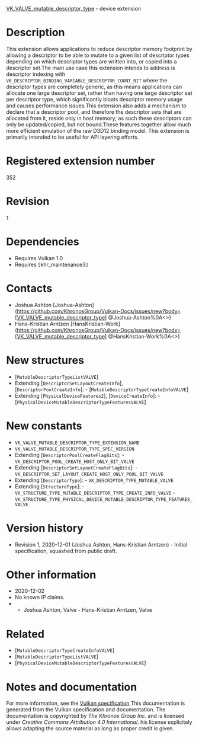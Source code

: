 [VK_VALVE_mutable_descriptor_type](https://www.khronos.org/registry/vulkan/specs/1.3-extensions/man/html/VK_VALVE_mutable_descriptor_type.html) - device extension

# Description
This extension allows applications to reduce descriptor memory footprint by
allowing a descriptor to be able to mutate to a given list of descriptor
types depending on which descriptor types are written into, or copied into a
descriptor set.The main use case this extension intends to address is descriptor indexing
with `VK_DESCRIPTOR_BINDING_VARIABLE_DESCRIPTOR_COUNT_BIT` where the
descriptor types are completely generic, as this means applications can
allocate one large descriptor set, rather than having one large descriptor
set per descriptor type, which significantly bloats descriptor memory usage
and causes performance issues.This extension also adds a mechanism to declare that a descriptor pool, and
therefore the descriptor sets that are allocated from it, reside only in
host memory; as such these descriptors can only be updated/copied, but not
bound.These features together allow much more efficient emulation of the raw D3D12
binding model.
This extension is primarily intended to be useful for API layering efforts.

# Registered extension number
352

# Revision
1

# Dependencies
- Requires Vulkan 1.0
- Requires `[`khr_maintenance3`]`

# Contacts
- Joshua Ashton [Joshua-Ashton](https://github.com/KhronosGroup/Vulkan-Docs/issues/new?body=[VK_VALVE_mutable_descriptor_type] @Joshua-Ashton%0A<<Here describe the issue or question you have about the VK_VALVE_mutable_descriptor_type extension>>)
- Hans-Kristian Arntzen [HansKristian-Work](https://github.com/KhronosGroup/Vulkan-Docs/issues/new?body=[VK_VALVE_mutable_descriptor_type] @HansKristian-Work%0A<<Here describe the issue or question you have about the VK_VALVE_mutable_descriptor_type extension>>)

# New structures
- [`MutableDescriptorTypeListVALVE`]
- Extending [`DescriptorSetLayoutCreateInfo`], [`DescriptorPoolCreateInfo`]:  - [`MutableDescriptorTypeCreateInfoVALVE`] 
- Extending [`PhysicalDeviceFeatures2`], [`DeviceCreateInfo`]:  - [`PhysicalDeviceMutableDescriptorTypeFeaturesVALVE`]

# New constants
- `VK_VALVE_MUTABLE_DESCRIPTOR_TYPE_EXTENSION_NAME`
- `VK_VALVE_MUTABLE_DESCRIPTOR_TYPE_SPEC_VERSION`
- Extending [`DescriptorPoolCreateFlagBits`]:  - `VK_DESCRIPTOR_POOL_CREATE_HOST_ONLY_BIT_VALVE` 
- Extending [`DescriptorSetLayoutCreateFlagBits`]:  - `VK_DESCRIPTOR_SET_LAYOUT_CREATE_HOST_ONLY_POOL_BIT_VALVE` 
- Extending [`DescriptorType`]:  - `VK_DESCRIPTOR_TYPE_MUTABLE_VALVE` 
- Extending [`StructureType`]:  - `VK_STRUCTURE_TYPE_MUTABLE_DESCRIPTOR_TYPE_CREATE_INFO_VALVE`  - `VK_STRUCTURE_TYPE_PHYSICAL_DEVICE_MUTABLE_DESCRIPTOR_TYPE_FEATURES_VALVE`

# Version history
- Revision 1, 2020-12-01 (Joshua Ashton, Hans-Kristian Arntzen)  - Initial specification, squashed from public draft.

# Other information
* 2020-12-02
* No known IP claims.
*   - Joshua Ashton, Valve  - Hans-Kristian Arntzen, Valve

# Related
- [`MutableDescriptorTypeCreateInfoVALVE`]
- [`MutableDescriptorTypeListVALVE`]
- [`PhysicalDeviceMutableDescriptorTypeFeaturesVALVE`]

# Notes and documentation
For more information, see the [Vulkan specification](https://www.khronos.org/registry/vulkan/specs/1.3-extensions/html/vkspec.html)
This documentation is generated from the Vulkan specification and documentation.
The documentation is copyrighted by *The Khronos Group Inc.* and is licensed under *Creative Commons Attribution 4.0 International*.
his license explicitely allows adapting the source material as long as proper credit is given.
        